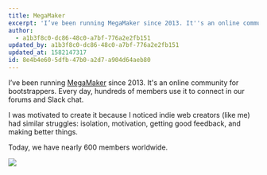```yaml
---
title: MegaMaker
excerpt: 'I’ve been running MegaMaker since 2013. It''s an online community for bootstrappers. Every day, hundreds of members use it to connect in our forums and Slack chat.'
author:
  - a1b3f8c0-dc86-48c0-a7bf-776a2e2fb151
updated_by: a1b3f8c0-dc86-48c0-a7bf-776a2e2fb151
updated_at: 1582147317
id: 8e4b4e60-5dfb-47b0-a2d7-a904d64aeb80
---
```

I’ve been running [MegaMaker](https://megamaker.co) since 2013. It's an online community for bootstrappers. Every day, hundreds of members use it to connect in our forums and Slack chat.

I was motivated to create it because I noticed indie web creators (like me) had similar struggles: isolation, motivation, getting good feedback, and making better things.

Today, we have nearly 600 members worldwide.

![](assets/content/map.png)